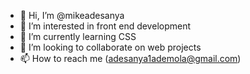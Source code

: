 - 👋 Hi, I’m @mikeadesanya
- 👀 I’m interested in front end development
- 🌱 I’m currently learning CSS
- 💞️ I’m looking to collaborate on web projects
- 📫 How to reach me (adesanya1ademola@gmail.com)

<!---
mikeadesanya/mikeadesanya is a ✨ special ✨ repository because its `README.md` (this file) appears on your GitHub profile.
You can click the Preview link to take a look at your changes.
--->
